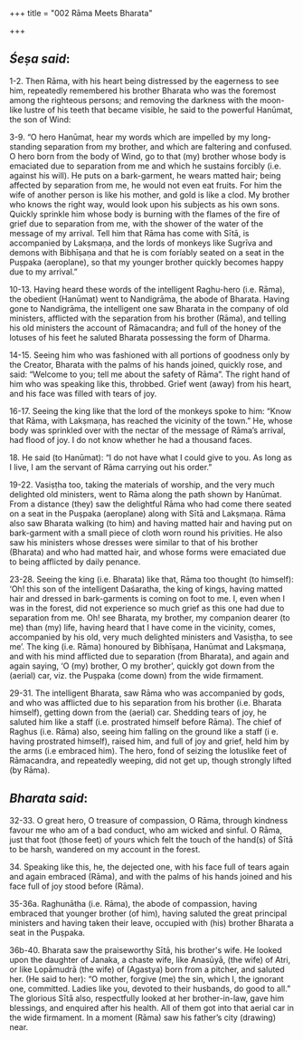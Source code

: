 +++
title = "002 Rāma Meets Bharata"

+++
 

## *Śeṣa said*:

1-2. Then Rāma, with his heart being distressed by the eagerness to see him, repeatedly remembered his brother Bharata who was the foremost among the righteous persons; and removing the darkness with the moon-like lustre of his teeth that became visible, he said to the powerful Hanūmat, the son of Wind:

3-9. “O hero Hanūmat, hear my words which are impelled by my long-standing separation from my brother, and which are faltering and confused. O hero born from the body of Wind, go to that (my) brother whose body is emaciated due to separation from me and which he sustains forcibly (i.e. against his will). He puts on a bark-garment, he wears matted hair; being affected by separation from me, he would not even eat fruits. For him the wife of another person is like his mother, and gold is like a clod. My brother who knows the right way, would look upon his subjects as his own sons. Quickly sprinkle him whose body is burning with the flames of the fire of grief due to separation from me, with the shower of the water of the message of my arrival. Tell him that Rāma has come with Sītā, is accompanied by Lakṣmaṇa, and the lords of monkeys like Sugrīva and demons with Bibhīṣaṇa and that he is com foríably seated on a seat in the Puṣpaka (aeroplane), so that my younger brother quickly becomes happy due to my arrival.”

10-13. Having heard these words of the intelligent Raghu-hero (i.e. Rāma), the obedient (Hanūmat) went to Nandigrāma, the abode of Bharata. Having gone to Nandigrāma, the intelligent one saw Bharata in the company of old ministers, afflicted with the separation from his brother (Rāma), and telling his old ministers the account of Rāmacandra; and full of the honey of the lotuses of his feet he saluted Bharata possessing the form of Dharma.

14-15. Seeing him who was fashioned with all portions of goodness only by the Creator, Bharata with the palms of his hands joined, quickly rose, and said: “Welcome to you; tell me about the safety of Rāma”. The right hand of him who was speaking like this, throbbed. Grief went (away) from his heart, and his face was filled with tears of joy.

16-17. Seeing the king like that the lord of the monkeys spoke to him: “Know that Rāma, with Lakṣmaṇa, has reached the vicinity of the town.” He, whose body was sprinkled over with the nectar of the message of Rāma’s arrival, had flood of joy. I do not know whether he had a thousand faces.

18\. He said (to Hanūmat): “I do not have what I could give to you. As long as I live, I am the servant of Rāma carrying out his order.”

19-22. Vasiṣṭha too, taking the materials of worship, and the very much delighted old ministers, went to Rāma along the path shown by Hanūmat. From a distance (they) saw the delightful Rāma who had come there seated on a seat in the Puṣpaka (aeroplane) along with Sītā and Lakṣmaṇa. Rāma also saw Bharata walking (to him) and having matted hair and having put on bark-garment with a small piece of cloth worn round his privities. He also saw his ministers whose dresses were similar to that of his brother (Bharata) and who had matted hair, and whose forms were emaciated due to being afflicted by daily penance.

23-28. Seeing the king (i.e. Bharata) like that, Rāma too thought (to himself): ‘Oh! this son of the intelligent Daśaratha, the king of kings, having matted hair and dressed in bark-garments is coming on foot to me. I, even when I was in the forest, did not experience so much grief as this one had due to separation from me. Oh! see Bharata, my brother, my companion dearer (to me) than (my) life, having heard that I have come in the vicinity, comes, accompanied by his old, very much delighted ministers and Vasiṣṭha, to see me’. The king (i.e. Rāma) honoured by Bibhīṣaṇa, Hanūmat and Lakṣmaṇa, and with his mind afflicted due to separation (from Bharata), and again and again saying, ‘O (my) brother, O my brother’, quickly got down from the (aerial) car, viz. the Puṣpaka (come down) from the wide firmament.

29-31. The intelligent Bharata, saw Rāma who was accompanied by gods, and who was afflicted due to his separation from his brother (i.e. Bharata himself), getting down from the (aerial) car. Shedding tears of joy, he saluted him like a staff (i.e. prostrated himself before Rāma). The chief of Raghus (i.e. Rāma) also, seeing him falling on the ground like a staff (i e. having prostrated himself), raised him, and full of joy and grief, held him by the arms (i.e embraced him). The hero, fond of seizing the lotuslike feet of Rāmacandra, and repeatedly weeping, did not get up, though strongly lifted (by Rāma).

## *Bharata said*:

32-33. O great hero, O treasure of compassion, O Rāma, through kindness favour me who am of a bad conduct, who am wicked and sinful. O Rāma, just that foot (those feet) of yours which felt the touch of the hand(s) of Sītā to be harsh, wandered on my account in the forest.

34\. Speaking like this, he, the dejected one, with his face full of tears again and again embraced (Rāma), and with the palms of his hands joined and his face full of joy stood before (Rāma).

35-36a. Raghunātha (i.e. Rāma), the abode of compassion, having embraced that younger brother (of him), having saluted the great principal ministers and having taken their leave, occupied with (his) brother Bharata a seat in the Puṣpaka.

36b-40. Bharata saw the praiseworthy Sītā, his brother's wife. He looked upon the daughter of Janaka, a chaste wife, like Anasūyā, (the wife) of Atri, or like Lopāmudrā (the wife) of (Agastya) born from a pitcher, and saluted her. (He said to her): “O mother, forgive (me) the sin, which I, the ignorant one, committed. Ladies like you, devoted to their husbands, do good to all.” The glorious Sītā also, respectfully looked at her brother-in-law, gave him blessings, and enquired after his health. All of them got into that aerial car in the wide firmament. In a moment (Rāma) saw his father’s city (drawing) near.



